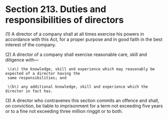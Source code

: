 # Section 213. Duties and responsibilities of directors

\(1\) A director of a company shall at all times exercise his powers in accordance with this Act, for a proper purpose and in good faith in the best interest of the company.

\(2\) A director of a company shall exercise reasonable care, skill and diligence with—

     \(a\) the knowledge, skill and experience which may reasonably be expected of a director having the  
     same responsibilities; and

     \(b\) any additional knowledge, skill and experience which the director in fact has.

\(3\) A director who contravenes this section commits an offence and shall, on conviction, be liable to imprisonment for a term not exceeding five years or to a fine not exceeding three million ringgit or to both.

